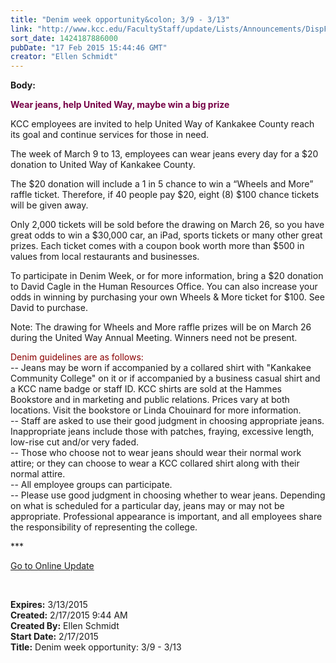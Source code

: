 ```yaml
---
title: "Denim week opportunity&colon; 3/9 - 3/13"
link: "http://www.kcc.edu/FacultyStaff/update/Lists/Announcements/DispForm.aspx?ID=1824"
sort_date: 1424187886000
pubDate: "17 Feb 2015 15:44:46 GMT"
creator: "Ellen Schmidt"
---
```


<div><b>Body:</b> <div class="ExternalClassB382E358ABA249A6897E6967E85013EC"><p><span style="color:#760046">​<strong>Wear jeans, help United Way, maybe win a big prize</strong></span></p>
<p><span style="color:#760046"></span>KCC employees are invited to help United Way of Kankakee County reach its goal and continue services for those in need.</p>
<p>The week of March 9 to 13, employees can wear jeans every day for a $20 donation to United Way of Kankakee County.</p>
<p>The $20 donation will include a 1 in 5 chance to win a “Wheels and More” raffle ticket. Therefore, if 40 people pay $20, eight (8) $100 chance tickets will be given away.</p>
<p>Only 2,000 tickets will be sold before the drawing on March 26, so you have great odds to win a $30,000 car, an iPad, sports tickets or many other great prizes. Each ticket comes with a coupon book worth more than $500 in values from local restaurants and businesses.</p>
<p>To participate in Denim Week, or for more information, bring a $20 donation to David Cagle in the Human Resources Office. You can also increase your odds in winning by purchasing your own Wheels &amp; More ticket for $100. See David to purchase.</p>
<p>Note: The drawing for Wheels and More raffle prizes will be on March 26 during the United Way Annual Meeting. Winners need not be present.</p>
<p><span style="color:darkred">Denim guidelines are as follows:</span><br />-- Jeans may be worn if accompanied by a collared shirt with &quot;Kankakee Community College&quot; on it or if accompanied by a business casual shirt and a KCC name badge or staff ID. KCC shirts are sold at the Hammes Bookstore and in marketing and public relations. Prices vary at both locations. Visit the bookstore or Linda Chouinard for more information. <br />-- Staff are asked to use their good judgment in choosing appropriate jeans. Inappropriate jeans include those with patches, fraying, excessive length, low-rise cut and/or very faded. <br />-- Those who choose not to wear jeans should wear their normal work attire; or they can choose to wear a KCC collared shirt along with their normal attire. <br />-- All employee groups can participate. <br />-- Please use good judgment in choosing whether to wear jeans. Depending on what is scheduled for a particular day, jeans may or may not be appropriate. Professional appearance is important, and all employees share the responsibility of representing the college.<br /></p>
<p>***</p>
<p><a href="/update">Go to Online Update</a></p>
<p> </p></div></div>
<div><b>Expires:</b> 3/13/2015</div>
<div><b>Created:</b> 2/17/2015 9:44 AM</div>
<div><b>Created By:</b> Ellen Schmidt</div>
<div><b>Start Date:</b> 2/17/2015</div>
<div><b>Title:</b> Denim week opportunity: 3/9 - 3/13</div>
